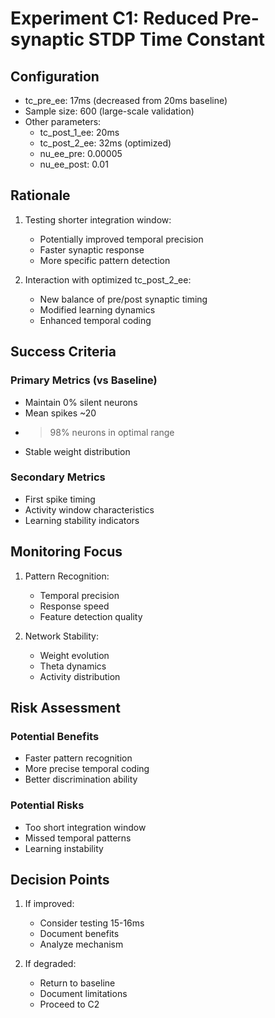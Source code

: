 # Experiment C1: Reduced Pre-synaptic STDP Time Constant

## Configuration
- tc_pre_ee: 17ms (decreased from 20ms baseline)
- Sample size: 600 (large-scale validation)
- Other parameters:
  * tc_post_1_ee: 20ms
  * tc_post_2_ee: 32ms (optimized)
  * nu_ee_pre: 0.00005
  * nu_ee_post: 0.01

## Rationale
1. Testing shorter integration window:
   - Potentially improved temporal precision
   - Faster synaptic response
   - More specific pattern detection

2. Interaction with optimized tc_post_2_ee:
   - New balance of pre/post synaptic timing
   - Modified learning dynamics
   - Enhanced temporal coding

## Success Criteria
### Primary Metrics (vs Baseline)
- Maintain 0% silent neurons
- Mean spikes ~20
- >98% neurons in optimal range
- Stable weight distribution

### Secondary Metrics
- First spike timing
- Activity window characteristics
- Learning stability indicators

## Monitoring Focus
1. Pattern Recognition:
   - Temporal precision
   - Response speed
   - Feature detection quality

2. Network Stability:
   - Weight evolution
   - Theta dynamics
   - Activity distribution

## Risk Assessment
### Potential Benefits
- Faster pattern recognition
- More precise temporal coding
- Better discrimination ability

### Potential Risks
- Too short integration window
- Missed temporal patterns
- Learning instability

## Decision Points
1. If improved:
   - Consider testing 15-16ms
   - Document benefits
   - Analyze mechanism

2. If degraded:
   - Return to baseline
   - Document limitations
   - Proceed to C2